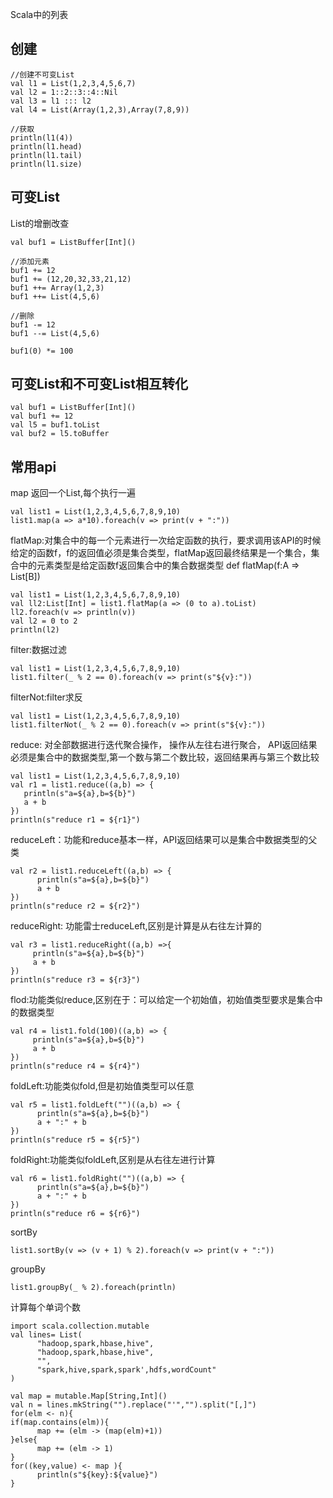 Scala中的列表

## 创建 
```
//创建不可变List
val l1 = List(1,2,3,4,5,6,7)
val l2 = 1::2::3::4::Nil
val l3 = l1 ::: l2
val l4 = List(Array(1,2,3),Array(7,8,9))

//获取
println(l1(4))
println(l1.head)
println(l1.tail)
println(l1.size)
```

## 可变List
List的增删改查
```
val buf1 = ListBuffer[Int]()

//添加元素
buf1 += 12
buf1 += (12,20,32,33,21,12)
buf1 ++= Array(1,2,3)
buf1 ++= List(4,5,6)

//删除
buf1 -= 12
buf1 --= List(4,5,6)

buf1(0) *= 100
```

## 可变List和不可变List相互转化
```
val buf1 = ListBuffer[Int]()
val buf1 += 12
val l5 = buf1.toList
val buf2 = l5.toBuffer
```

## 常用api

map 返回一个List,每个执行一遍
```
val list1 = List(1,2,3,4,5,6,7,8,9,10)
list1.map(a => a*10).foreach(v => print(v + ":"))
```

flatMap:对集合中的每一个元素进行一次给定函数的执行，要求调用该API的时候给定的函数f，f的返回值必须是集合类型，flatMap返回最终结果是一个集合，集合中的元素类型是给定函数f返回集合中的集合数据类型
def flatMap(f:A => List[B])
```
val list1 = List(1,2,3,4,5,6,7,8,9,10)
val ll2:List[Int] = list1.flatMap(a => (0 to a).toList)
ll2.foreach(v => println(v))
val l2 = 0 to 2
println(l2)
```

filter:数据过滤
```
val list1 = List(1,2,3,4,5,6,7,8,9,10)
list1.filter(_ % 2 == 0).foreach(v => print(s"${v}:"))
```

filterNot:filter求反
```
val list1 = List(1,2,3,4,5,6,7,8,9,10)
list1.filterNot(_ % 2 == 0).foreach(v => print(s"${v}:"))
```


reduce: 对全部数据进行迭代聚合操作， 操作从左往右进行聚合， API返回结果必须是集合中的数据类型,第一个数与第二个数比较，返回结果再与第三个数比较
```
val list1 = List(1,2,3,4,5,6,7,8,9,10)
val r1 = list1.reduce((a,b) => {
   println(s"a=${a},b=${b}")
   a + b
})
println(s"reduce r1 = ${r1}")
```

reduceLeft：功能和reduce基本一样，API返回结果可以是集合中数据类型的父类
```
val r2 = list1.reduceLeft((a,b) => {
      println(s"a=${a},b=${b}")
      a + b
})
println(s"reduce r2 = ${r2}")
```

reduceRight: 功能雷士reduceLeft,区别是计算是从右往左计算的
```
val r3 = list1.reduceRight((a,b) =>{
     println(s"a=${a},b=${b}")
     a + b
})
println(s"reduce r3 = ${r3}")
```

flod:功能类似reduce,区别在于：可以给定一个初始值，初始值类型要求是集合中的数据类型
```
val r4 = list1.fold(100)((a,b) => {
     println(s"a=${a},b=${b}")
     a + b
})
println(s"reduce r4 = ${r4}")
```


foldLeft:功能类似fold,但是初始值类型可以任意
```
val r5 = list1.foldLeft("")((a,b) => {
      println(s"a=${a},b=${b}")
      a + ":" + b
})
println(s"reduce r5 = ${r5}")
```

foldRight:功能类似foldLeft,区别是从右往左进行计算
```
val r6 = list1.foldRight("")((a,b) => {
      println(s"a=${a},b=${b}")
      a + ":" + b
})
println(s"reduce r6 = ${r6}")
```

sortBy
```
list1.sortBy(v => (v + 1) % 2).foreach(v => print(v + ":"))
```

groupBy
```
list1.groupBy(_ % 2).foreach(println)
```

计算每个单词个数
```
import scala.collection.mutable
val lines= List(
      "hadoop,spark,hbase,hive",
      "hadoop,spark,hbase,hive",
      "",
      "spark,hive,spark,spark',hdfs,wordCount"
)

val map = mutable.Map[String,Int]()
val n = lines.mkString("").replace("'","").split("[,]")
for(elm <- n){
if(map.contains(elm)){
      map += (elm -> (map(elm)+1))
}else{
      map += (elm -> 1)
}
for((key,value) <- map ){
      println(s"${key}:${value}")
}
```